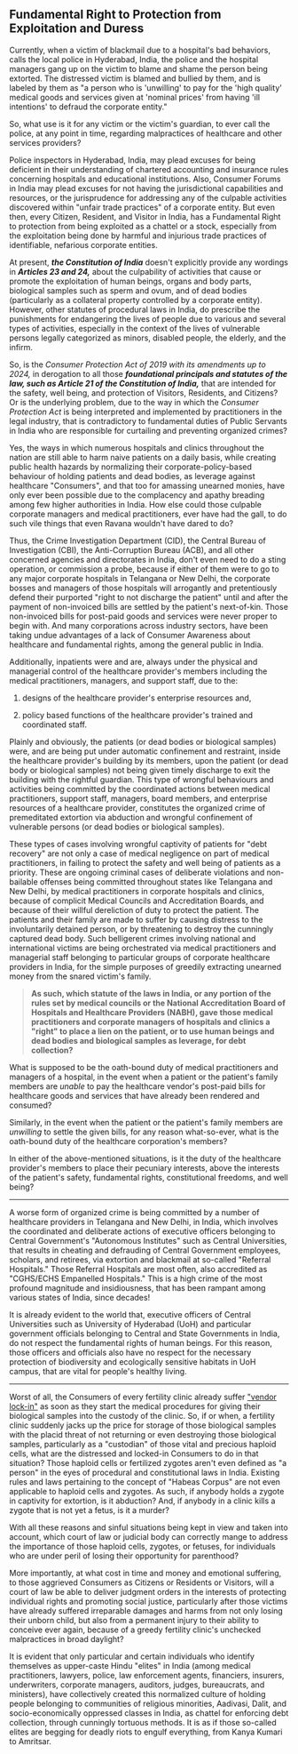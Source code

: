 ## Fundamental Right to Protection from Exploitation and Duress

Currently, when a victim of blackmail due to a hospital's bad behaviors, calls the local police in Hyderabad, India, the police and the hospital managers gang up on the victim to blame and shame the person being extorted. The distressed victim is blamed and bullied by them, and is labeled by them as "a person who is 'unwilling' to pay for the 'high quality' medical goods and services given at 'nominal prices' from having 'ill intentions' to defraud the corporate entity." 

So, what use is it for any victim or the victim's guardian, to ever call the police, at any point in time, regarding malpractices of healthcare and other services providers?

Police inspectors in Hyderabad, India, may plead excuses for being deficient in their understanding of chartered accounting and insurance rules concerning hospitals and educational institutions. Also, Consumer Forums in India may plead excuses for not having the jurisdictional capabilities and resources, or the jurisprudence for addressing any of the culpable activities discovered within "unfair trade practices" of a corporate entity. But even then, every Citizen, Resident, and Visitor in India, has a Fundamental Right to protection from being exploited as a chattel or a stock, especially from the exploitation being done by harmful and injurious trade practices of identifiable, nefarious corporate entities.  

At present, ***the Constitution of India*** doesn't explicitly provide any wordings in ***Articles 23 and 24,*** about the culpability of activities that cause or promote the exploitation of human beings, organs and body parts, biological samples such as sperm and ovum, and of dead bodies (particularly as a collateral property controlled by a corporate entity). However, other statutes of procedural laws in India, do prescribe the punishments for endangering the lives of people due to various and several types of activities, especially in the context of the lives of vulnerable persons legally categorized as minors, disabled people, the elderly, and the infirm. 

So, is the *Consumer Protection Act of 2019 with its amendments up to 2024,* in derogation to all those ***foundational principals and statutes of the law, such as Article 21 of the Constitution of India,*** that are intended for the safety, well being, and protection of Visitors, Residents, and Citizens? Or is the underlying problem, due to the way in which the *Consumer Protection Act* is being interpreted and implemented by practitioners in the legal industry, that is contradictory to fundamental duties of Public Servants in India who are responsible for curtailing and preventing organized crimes? 

Yes, the ways in which numerous hospitals and clinics throughout the nation are still able to harm naive patients on a daily basis, while creating public health hazards by normalizing their corporate-policy-based behaviour of holding patients and dead bodies, as leverage against healthcare "Consumers", and that too for amassing unearned monies, have only ever been possible due to the complacency and apathy breading among few higher authorities in India. How else could those culpable corporate managers and medical practitioners, ever have had the gall, to do such vile things that even Ravana wouldn't have dared to do? 

Thus, the Crime Investigation Department (CID), the Central Bureau of Investigation (CBI), the Anti-Corruption Bureau (ACB), and all other concerned agencies and directorates in India, don't even need to do a sting operation, or commission a probe, because if either of them were to go to any major corporate hospitals in Telangana or New Delhi, the corporate bosses and managers of those hospitals will arrogantly and pretentiously defend their purported "right to not discharge the patient" until and after the payment of non-invoiced bills are settled by the patient's next-of-kin. Those non-invoiced bills for post-paid goods and services were never proper to begin with. And many corporations across industry sectors, have been taking undue advantages of a lack of Consumer Awareness about healthcare and fundamental rights, among the general public in India. 

Additionally, inpatients were and are, always under the physical and managerial control of the healthcare provider's members including the medical practitioners, managers, and support staff, due to the: 

1. designs of the healthcare provider's enterprise resources and,  

2. policy based functions of the healthcare provider's trained and coordinated staff. 

Plainly and obviously, the patients (or dead bodies or biological samples) were, and are being put under automatic confinement and restraint, inside the healthcare provider's building by its members, upon the patient (or dead body or biological samples) not being given timely discharge to exit the building with the rightful guardian. This type of wrongful behaviours and activities being committed by the coordinated actions between medical practitioners, support staff, managers, board members, and enterprise resources of a healthcare provider, constitutes the organized crime of premeditated extortion via abduction and wrongful confinement of vulnerable persons (or dead bodies or biological samples). 

These types of cases involving wrongful captivity of patients for "debt recovery" are not only a case of medical negligence on part of medical practitioners, in failing to protect the safety and well being of patients as a priority. These are ongoing criminal cases of deliberate violations and non-bailable offenses being committed throughout states like Telangana and New Delhi, by medical practitioners in corporate hospitals and clinics, because of complicit Medical Councils and Accreditation Boards, and because of their willful dereliction of duty to protect the patient. The patients and their family are made to suffer by causing distress to the involuntarily detained person, or by threatening to destroy the cunningly captured dead body. Such belligerent crimes involving national and international victims are being orchestrated via medical practitioners and managerial staff belonging to particular groups of corporate healthcare providers in India, for the simple purposes of greedily extracting unearned money from the snared victim's family. 

>**As such, which statute of the laws in India, or any portion of the rules set by medical councils or the National Accreditation Board of Hospitals and Healthcare Providers (NABH), gave those medical practitioners and corporate managers of hospitals and clinics a "right" to place a lien on the patient, or to use human beings and dead bodies and biological samples as leverage, for debt collection?** 

What is supposed to be the oath-bound duty of medical practitioners and managers of a hospital, in the event when a patient or the patient's family members are *unable* to pay the healthcare vendor's post-paid bills for healthcare goods and services that have already been rendered and consumed? 

Similarly, in the event when the patient or the patient's family members are *unwilling* to settle the given bills, for any reason what-so-ever, what is the oath-bound duty of the healthcare corporation's members? 

In either of the above-mentioned situations, is it the duty of the healthcare provider's members to place their pecuniary interests, above the interests of the patient's safety, fundamental rights, constitutional freedoms, and well being?  

---

A worse form of organized crime is being committed by a number of healthcare providers in Telangana and New Delhi, in India, which involves the coordinated and deliberate actions of executive officers belonging to Central Government's "Autonomous Institutes" such as Central Universities, that results in cheating and defrauding of Central Government employees, scholars, and retirees, via extortion and blackmail at so-called "Referral Hospitals." Those Referral Hospitals are most often, also accredited as "CGHS/ECHS Empanelled Hospitals." This is a high crime of the most profound magnitude and insidiousness, that has been rampant among various states of India, since decades!  

It is already evident to the world that, executive officers of Central Universities such as University of Hyderabad (UoH) and particular government officials belonging to Central and State Governments in India, do not respect the fundamental rights of human beings. For this reason, those officers and officials also have no respect for the necessary protection of biodiversity and ecologically sensitive habitats in UoH campus, that are vital for people's healthy living.  

---

Worst of all, the Consumers of every fertility clinic already suffer ["vendor lock-in"](https://en.wikipedia.org/wiki/Vendor_lock-in) as soon as they start the medical procedures for giving their biological samples into the custody of the clinic. So, if or when, a fertility clinic suddenly jacks up the price for storage of those biological samples with the placid threat of not returning or even destroying those biological samples, particularly as a "custodian" of those vital and precious haploid cells, what are the distressed and locked-in Consumers to do in that situation? Those haploid cells or fertilized zygotes aren't even defined as "a person" in the eyes of procedural and constitutional laws in India. Existing rules and laws pertaining to the concept of "Habeas Corpus" are not even applicable to haploid cells and zygotes. As such, if anybody holds a zygote in captivity for extortion, is it abduction? And, if anybody in a clinic kills a zygote that is not yet a fetus, is it a murder? 

With all these reasons and sinful situations being kept in view and taken into account, which court of law or judicial body can correctly mange to address the importance of those haploid cells, zygotes, or fetuses, for individuals who are under peril of losing their opportunity for parenthood? 

More importantly, at what cost in time and money and emotional suffering, to those aggrieved Consumers as Citizens or Residents or Visitors, will a court of law be able to deliver judgment orders in the interests of protecting individual rights and promoting social justice, particularly after those victims have already suffered irreparable damages and harms from not only losing their unborn child, but also from a permanent injury to their ability to conceive ever again, because of a greedy fertility clinic's unchecked malpractices in broad daylight? 

It is evident that only particular and certain individuals who identify themselves as upper-caste Hindu "elites" in India (among medical practitioners, lawyers, police, law enforcement agents, financiers, insurers, underwriters, corporate managers, auditors, judges, bureaucrats, and ministers), have collectively created this normalized culture of holding people belonging to communities of religious minorities, Aadivasi, Dalit, and socio-economically oppressed classes in India, as chattel for enforcing debt collection, through cunningly tortuous methods. It is as if those so-called elites are begging for deadly riots to engulf everything, from Kanya Kumari to Amritsar.  